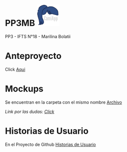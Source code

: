 # PP3MB       ![Logo](https://github.com/MarBol86/PP3MB/blob/main/mockups/Logo-grey-ch.png)
PP3 - IFTS N°18 - Marilina Bolatii 

# Anteproyecto
Click [Aqui](https://docs.google.com/document/d/1MHa6SFKeGSAJ7RPo_LGtdvtYWxoXaHv_Xx6Cs-CtUIg/edit#)

# Mockups
Se encuentran en la carpeta con el mismo nombre [Archivo](https://github.com/MarBol86/PP3MB/blob/main/mockups/Mockups%20CamiApp.pdf)

*Link por las dudas: [Click](https://app.moqups.com/4RzNAQm3208ouWajk9b176jhxoylHjHm/edit/page/a5c5c6c94)*

# Historias de Usuario
En el Proyecto de Github [Historias de Usuario](https://github.com/users/MarBol86/projects/1)
